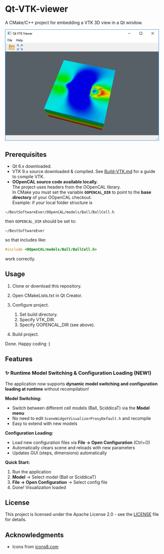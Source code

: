 # Qt-VTK-viewer
A CMake/C++ project for embedding a VTK 3D view in a Qt window.

![Qt VTK Viewer on Windows](doc/screenshot.png)

## Prerequisites
- Qt 6.x downloaded.
- VTK 9.x source downloaded & compiled. See [Build-VTK.md](doc/Build-VTK.md) for a guide to compile VTK.
- **OOpenCAL source code available locally.**  
  The project uses headers from the OOpenCAL library.  
  In CMake you must set the variable **`OOPENCAL_DIR`** to point to the **base directory** of your OOpenCAL checkout.  
  Example: if your local folder structure is  
```
~/BestSoftwareEver/OOpenCAL/models/Ball/BallCell.h
```
then `OOPENCAL_DIR` should be set to:
```
~/BestSoftwareEver
````
so that includes like:
```cpp
#include <OOpenCAL/models/Ball/BallCell.h>
````
work correctly.

## Usage

1. Clone or download this repository.
2. Open CMakeLists.txt in Qt Creator.
3. Configure project.

   1. Set build directory.
   2. Specify VTK\_DIR.
   3. Specify OOPENCAL\_DIR (see above).
4. Build project.

Done. Happy coding :)

## Features

### ✨ Runtime Model Switching & Configuration Loading (NEW!)

The application now supports **dynamic model switching and configuration loading at runtime** without recompilation!

**Model Switching:**
- Switch between different cell models (Ball, SciddicaT) via the **Model menu**
- No need to edit `SceneWidgetVisualizerProxyDefault.h` and recompile
- Easy to extend with new models

**Configuration Loading:**
- Load new configuration files via **File → Open Configuration** (Ctrl+O)
- Automatically clears scene and reloads with new parameters
- Updates GUI (steps, dimensions) automatically

**Quick Start:**
1. Run the application
2. **Model** → Select model (Ball or SciddicaT)
3. **File → Open Configuration** → Select config file
4. Done! Visualization loaded
## License

This project is licensed under the Apache License 2.0 - see the [LICENSE](LICENSE) file for details.

## Acknowledgments

* Icons from [icons8.com](https://icons8.com/)
